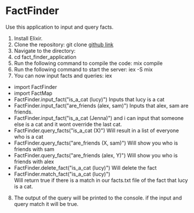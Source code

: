 # FactFinder

Use this application to input and query facts. 

1. Install Elixir.
2. Clone the repository:
git clone [github link](https://github.com/ElisaTurner/FactFinder)
3. Navigate to the directory:
4. cd fact_finder_application
5. Run the following command to compile the code:
 mix compile
6. Run the following command to start the server:
iex -S mix
7. You can now input facts and queries:
iex
- import FactFinder
- import FactMap
- FactFinder.input_fact("is_a_cat (lucy)")
    Inputs that lucy is a cat 
- FactFinder.input_fact("are_friends (alex, sam)")
    Inputs that alex, sam are friends. 
- FactFinder.input_fact("is_a_cat (Jenna)")
 and i can input that someone else is a cat and it wont override the last cat. 
- FactFinder.query_facts("is_a_cat (X)")
    Will result in a list of everyone who is a cat
- FactFinder.query_facts("are_friends (X, sam)")
    Will show you who is friends with sam
- FactFinder.query_facts("are_friends (alex, Y)")
    Will show you who is friends with alex 
- FactFinder.delete_fact("is_a_cat (lucy)")
    Will delete the fact 
- FactFinder.match_fact("is_a_cat (lucy)")    
    Will return true if there is a match in our facts.txt file of the fact that lucy is a cat. 
8. The output of the query will be printed to the console. if the input and query match it will be true. 
 


 